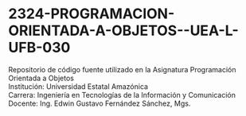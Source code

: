 # 2324-PROGRAMACION-ORIENTADA-A-OBJETOS--UEA-L-UFB-030

Repositorio de código fuente utilizado en la Asignatura Programación Orientada a Objetos<br>
Institución: Universidad Estatal Amazónica<br>
Carrera: Ingeniería en Tecnologías de la Información y Comunicación<br>
Docente: Ing. Edwin Gustavo Fernández Sánchez, Mgs.